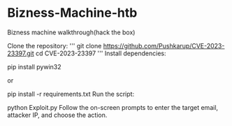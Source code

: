 # Bizness-Machine-htb
Bizness machine walkthrough(hack the box)


Clone the repository:
'''
git clone https://github.com/Pushkarup/CVE-2023-23397.git
cd CVE-2023-23397
'''
Install dependencies:

pip install pywin32

or

pip install -r requirements.txt
Run the script:

python Exploit.py
Follow the on-screen prompts to enter the target email, attacker IP, and choose the action.
